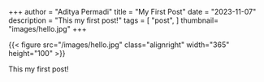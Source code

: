 +++
author = "Aditya Permadi"
title = "My First Post"
date = "2023-11-07"
description = "This my first post!"
tags = [
    "post",
]
thumbnail= "images/hello.jpg"
+++

{{< figure src="/images/hello.jpg"  class="alignright" width="365" height="100" >}}

This my first post!
